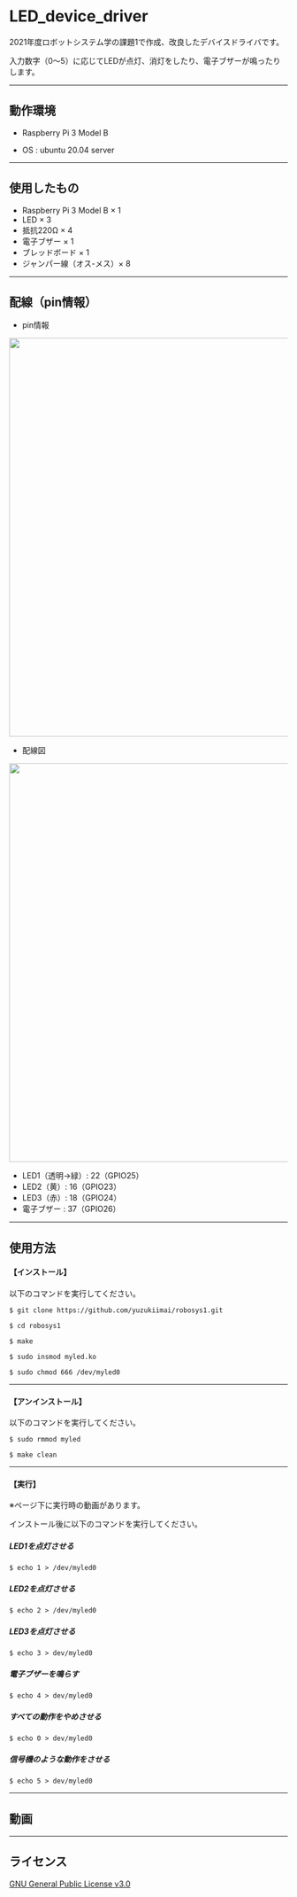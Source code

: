 # LED_device_driver
2021年度ロボットシステム学の課題1で作成、改良したデバイスドライバです。

入力数字（0～5）に応じてLEDが点灯、消灯をしたり、電子ブザーが鳴ったりします。

___


## 動作環境

- Raspberry Pi 3 Model B

- OS  :  ubuntu 20.04 server
 
___

## 使用したもの
- Raspberry Pi 3 Model B × 1
- LED × 3
- 抵抗220Ω × 4
- 電子ブザー × 1
- ブレッドボード × 1
- ジャンパー線（オス-メス）× 8
___

## 配線（pin情報）

- pin情報
<img src="https://user-images.githubusercontent.com/91650008/144731137-d5292cc5-9a97-47b5-8a50-f154af91997f.JPG" width = "720">




- 配線図

<img src = "https://user-images.githubusercontent.com/91650008/144731640-5d044429-6040-48c6-9af8-e005f0324029.JPG" width = "720">


- LED1（透明→緑）:  22（GPIO25）
- LED2（黄）:  16（GPIO23）
- LED3（赤）:  18（GPIO24）
- 電子ブザー :  37（GPIO26）

___


## 使用方法

#### 【インストール】
以下のコマンドを実行してください。

```
$ git clone https://github.com/yuzukiimai/robosys1.git

$ cd robosys1

$ make

$ sudo insmod myled.ko

$ sudo chmod 666 /dev/myled0
```
___

#### 【アンインストール】
以下のコマンドを実行してください。

```
$ sudo rmmod myled

$ make clean
```
___

#### 【実行】

 ※ページ下に実行時の動画があります。
 
 インストール後に以下のコマンドを実行してください。
 
 
##### LED1を点灯させる
```
$ echo 1 > /dev/myled0
```


##### LED2を点灯させる
```
$ echo 2 > /dev/myled0
```


##### LED3を点灯させる
```
$ echo 3 > dev/myled0
```


##### 電子ブザーを鳴らす
```
$ echo 4 > dev/myled0
```


##### すべての動作をやめさせる
```
$ echo 0 > dev/myled0
```


##### 信号機のような動作をさせる
```
$ echo 5 > dev/myled0
```
___


## 動画




___

## ライセンス
  [GNU General Public License v3.0](https://github.com/yuzukiimai/robosys1/blob/master/COPYING)
